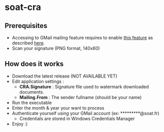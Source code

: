 # soat-cra

## Prerequisites

* Accessing to GMail mailing feature requires to enable [this feature](https://www.google.com/settings/security/lesssecureapps) as described [here](https://support.google.com/accounts/answer/6010255?hl=en-GB).
* Scan your signature (PNG format, 140x60)

## How does it works

* Download the latest release (NOT AVAILABLE YET)
* Edit application settings :
  * **CRA.Signature** : Signature file used to watermark downloaded documents.
  * **Mailing.From** : The sender fullname (should be your name)
* Run the executable
* Enter the month & year your want to process
* Authenticate yourself using your GMail account (ex: *********@soat.fr)
  * Credentials are stored in Windows Credentials Manager
* Enjoy :)
